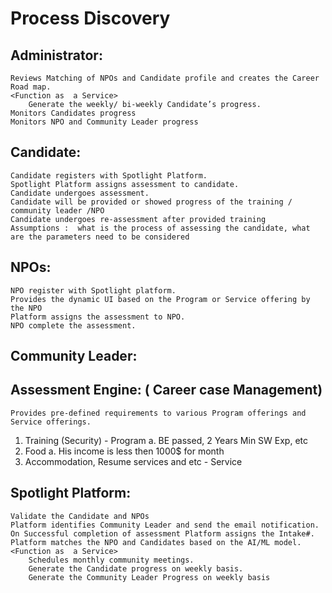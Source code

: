 # Process Discovery
## Administrator: 
	Reviews Matching of NPOs and Candidate profile and creates the Career Road map. 
	<Function as  a Service>
		Generate the weekly/ bi-weekly Candidate’s progress.
	Monitors Candidates progress 
	Monitors NPO and Community Leader progress 
  
## Candidate:  
	Candidate registers with Spotlight Platform. 
	Spotlight Platform assigns assessment to candidate. 
	Candidate undergoes assessment. 
	Candidate will be provided or showed progress of the training / community leader /NPO
	Candidate undergoes re-assessment after provided training  
	Assumptions :  what is the process of assessing the candidate, what are the parameters need to be considered 
  
## NPOs: 
	NPO register with Spotlight platform. 
	Provides the dynamic UI based on the Program or Service offering by the NPO
	Platform assigns the assessment to NPO. 
	NPO complete the assessment. 
  
## Community Leader: 

## Assessment Engine:  ( Career case Management) 
	Provides pre-defined requirements to various Program offerings and Service offerings.	 
1.	Training (Security)  - Program 
a.	BE passed, 2 Years Min SW Exp, etc 
2.	Food
a.	His income is less then 1000$ for month 
3.	Accommodation,  Resume services and etc  - Service

## Spotlight Platform: 
	Validate the Candidate and NPOs 
	Platform identifies Community Leader and send the email notification.
	On Successful completion of assessment Platform assigns the Intake#. 
	Platform matches the NPO and Candidates based on the AI/ML model. 
	<Function as  a Service> 
		Schedules monthly community meetings. 
		Generate the Candidate progress on weekly basis.
		Generate the Community Leader Progress on weekly basis
